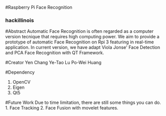 #Raspberry Pi Face Recognition
### hackillinois
#Abstract
  Automatic Face Recognition is often regarded as a computer version tecnique that requires high computing power. We aim to provide a prototype of automatic Face Recognition on Rpi 3 featuring in real-time application. In current version, we have adapt Viola Jonse' Face Detection and PCA Face Recognition with QT Framework.

#Creator
Yen Chang
Ye-Tao Lu
Po-Wei Huang



#Dependency
1. OpenCV
2. Eigen
3. Qt5


#Future Work
  Due to time limitation, there are still some things you can do.
      1. Face Tracking 
      2. Face Fusion with movelet features.
